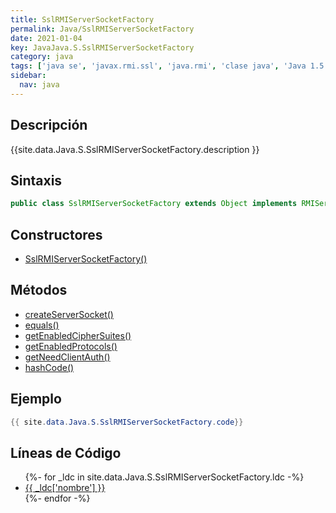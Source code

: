 ```yaml
---
title: SslRMIServerSocketFactory
permalink: Java/SslRMIServerSocketFactory
date: 2021-01-04
key: JavaJava.S.SslRMIServerSocketFactory
category: java
tags: ['java se', 'javax.rmi.ssl', 'java.rmi', 'clase java', 'Java 1.5']
sidebar: 
  nav: java
---
```


## Descripción
{{site.data.Java.S.SslRMIServerSocketFactory.description }}

## Sintaxis
~~~java
public class SslRMIServerSocketFactory extends Object implements RMIServerSocketFactory
~~~

## Constructores
* [SslRMIServerSocketFactory()](/Java/SslRMIServerSocketFactory/SslRMIServerSocketFactory/)

## Métodos
* [createServerSocket()](/Java/SslRMIServerSocketFactory/createServerSocket)
* [equals()](/Java/SslRMIServerSocketFactory/equals)
* [getEnabledCipherSuites()](/Java/SslRMIServerSocketFactory/getEnabledCipherSuites)
* [getEnabledProtocols()](/Java/SslRMIServerSocketFactory/getEnabledProtocols)
* [getNeedClientAuth()](/Java/SslRMIServerSocketFactory/getNeedClientAuth)
* [hashCode()](/Java/SslRMIServerSocketFactory/hashCode)

## Ejemplo
~~~java
{{ site.data.Java.S.SslRMIServerSocketFactory.code}}
~~~

## Líneas de Código
<ul>
{%- for _ldc in site.data.Java.S.SslRMIServerSocketFactory.ldc -%}
   <li>
       <a href="{{_ldc['url'] }}">{{ _ldc['nombre'] }}</a>
   </li>
{%- endfor -%}
</ul>
